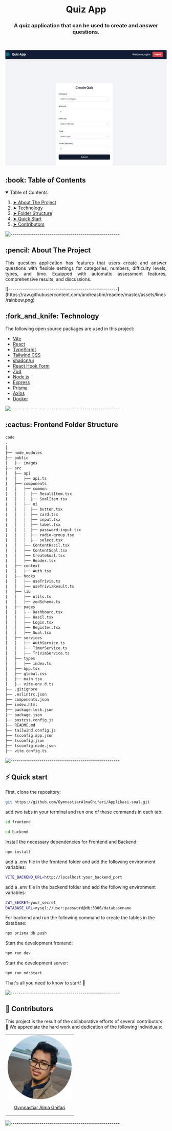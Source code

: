 <h1 align="center"> Quiz App </h1>
<h3 align="center"> A quiz application that can be used to create and answer questions. </h3>

</br>

![-----------------------------------------------------](https://github.com/GymnastiarAlmaGhifari/Applikasi-soal/blob/main/Frontend/public/image.png)

<!-- TABLE OF CONTENTS -->
<h2 id="table-of-contents"> :book: Table of Contents</h2>

<details open="open">
  <summary>Table of Contents</summary>
  <ol>
    <li><a href="#about-the-project"> ➤ About The Project</a></li>
    <li><a href="#Technology"> ➤ Technology</a></li>
    <li><a href="#folder-structure"> ➤ Folder Structure</a></li>
    <li><a href="#Quick"> ➤ Quick Start</a></li>
    <li><a href="#Contributors"> ➤ Contributors</a></li>
  </ol>
</details>

![-----------------------------------------------------](https://raw.githubusercontent.com/andreasbm/readme/master/assets/lines/rainbow.png)

<!-- ABOUT THE PROJECT -->
<h2 id="about-the-project"> :pencil: About The Project</h2>

<p align="justify">
This question application has features that users create and answer questions with flexible settings for categories, numbers, difficulty levels, types, and time. Equipped with automatic assessment features, comprehensive results, and discussions.</p>
![-----------------------------------------------------](https://raw.githubusercontent.com/andreasbm/readme/master/assets/lines/rainbow.png)

<!-- Technology -->
<h2 id="Technology"> :fork_and_knife: Technology</h2>

<!--This project is written in Python programming language. <br>-->

The following open source packages are used in this project:

- [Vite](https://vitejs.dev/)
- [React](https://reactjs.org/)
- [TypeScript](https://www.typescriptlang.org/)
- [Tailwind CSS](https://tailwindcss.com/)
- [shadcn/ui](https://ui.shadcn.com/)
- [React Hook Form](https://react-hook-form.com/)
- [Zod](https://zod.dev/)
- [Node.js](https://nodejs.org/)
- [Express](https://expressjs.com/)
- [Prisma](https://www.prisma.io/)
- [Axios](https://axios-http.com/)
- [Docker](https://www.docker.com/)

![-----------------------------------------------------](https://raw.githubusercontent.com/andreasbm/readme/master/assets/lines/rainbow.png)

<!-- :paw_prints:-->
<!-- FOLDER STRUCTURE -->
<h2 id="folder-structure"> :cactus: Frontend Folder Structure</h2>

    code
    .
    │
    ├── node_modules
    ├── public
    │   ├── images
    ├── src
    │   ├── api
    |   │   ├── api.ts
    |   ├── components
    |   │   ├── common
    |   │   │  ├── ResultItem.tsx
    |   │   │  ├── SoalItem.tsx
    |   │   ├── ui
    |   │   │  ├── button.tsx
    |   │   │  ├── card.tsx
    |   │   │  ├── input.tsx
    |   │   │  ├── label.tsx
    |   │   │  ├── password-input.tsx
    |   │   │  ├── radio-group.tsx
    |   │   │  ├── select.tsx
    |   │   ├── ContentHasil.tsx
    |   │   ├── ContentSoal.tsx
    |   │   ├── CreateSoal.tsx
    |   │   ├── Header.tsx
    |   ├── context
    |   │   ├── Auth.tsx
    |   ├── hooks
    |   │   ├── useTrivia.ts
    |   │   ├── useTriviaResult.ts
    |   ├── lib
    |   │   ├── utils.ts
    |   │   ├── zodSchema.ts
    |   ├── pages
    │   │   ├── Dashboard.tsx
    │   │   ├── Hasil.tsx
    │   │   ├── Login.tsx
    │   │   ├── Register.tsx
    │   │   ├── Soal.tsx
    │   ├── services
    │   │   ├── AuthService.ts
    │   │   ├── TimerService.ts
    │   │   ├── TriviaService.ts
    │   ├── types
    │   │   ├── index.ts
    │   ├── App.tsx
    │   ├── global.css
    │   ├── main.tsx
    │   ├── vite-env.d.ts
    ├── .gitignore
    ├── .eslintrc.json
    ├── components.json
    ├── index.html
    ├── package-lock.json
    ├── package.json
    ├── postcss.config.js
    ├── README.md
    ├── tailwind.config.js
    ├── tsconfig.app.json
    ├── tsconfig.json
    ├── tsconfig.node.json
    ├── vite.config.ts

![-----------------------------------------------------](https://raw.githubusercontent.com/andreasbm/readme/master/assets/lines/rainbow.png)

<h2 id="Quick"> ⚡️ Quick start </h2>

First, clone the repository:

```bash
git https://github.com/GymnastiarAlmaGhifari/Applikasi-soal.git
```

add two tabs in your terminal and run one of these commands in each tab:

```bash
cd frontend
```

```bash
cd backend
```

Install the necessary dependencies for Frontend and Backend:
    
 ```bash
npm install
```

<!-- forfrontend -->
add a .env file in the frontend folder and add the following environment variables:

```bash
VITE_BACKEND_URL=http://localhost:your_backend_port
```

<!-- forbackend -->
add a .env file in the backend folder and add the following environment variables:

```bash
JWT_SECRET=your_secret
DATABASE_URL=mysql://user:password@db:3306/databasename
```

<!-- prisma database -->
For backend and run the following command to create the tables in the database:

```bash
npx prisma db push
```

Start the development frontend:
    
```bash
npm run dev
```

Start the development server:

```bash
npm run nd:start
```

That's all you need to know to start! 🎉

![-----------------------------------------------------](https://raw.githubusercontent.com/andreasbm/readme/master/assets/lines/rainbow.png)

<h2 id="Contributors">📜 Contributors</h2>

This project is the result of the collaborative efforts of several contributors. 💖 We appreciate the hard work and dedication of the following individuals:

<table align="center">
  <tr border="none">
    <td valign="top">  <a href="https://gymnastiarag.my.id/">
    <img src="https://github.com/7exp/backend/blob/main/public/images/AGIM-modified.png" alt="Gymnastiar Alma Ghifari" width="200px">
    <p align="center">Gymnastiar Alma Ghifari</p>
  </tr>
</table>

![-----------------------------------------------------](https://raw.githubusercontent.com/andreasbm/readme/master/assets/lines/rainbow.png)

